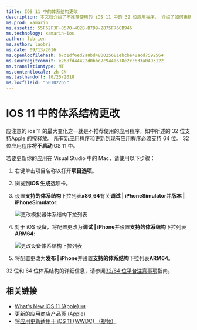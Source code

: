 ```yaml
---
title: IOS 11 中的体系结构更改
description: 本文档介绍了不推荐使用的 iOS 11 中的 32 位应用程序。 介绍了如何更新应用程序面向 64 位体系结构。
ms.prod: xamarin
ms.assetid: 55F62F3F-8570-402B-B7D9-2875F76CB946
ms.technology: xamarin-ios
author: lobrien
ms.author: laobri
ms.date: 09/13/2016
ms.openlocfilehash: b7d1df6ed2a8bd480025681ebcbe48acd7592564
ms.sourcegitcommit: e268fd44422d0bbc7c944a678e2cc633a0493122
ms.translationtype: MT
ms.contentlocale: zh-CN
ms.lasthandoff: 10/25/2018
ms.locfileid: "50102265"
---
```

# <a name="architecture-changes-in-ios-11"></a>IOS 11 中的体系结构更改

应注意的 ios 11 的最大变化之一就是不推荐使用的应用程序，如中所述的 32 位支持[Apple 的](https://developer.apple.com/news/?id=06282017b)按释放。 所有新应用程序和更新到现有应用程序必须支持 64 位。 32 位应用程序**将不启动**iOS 11 中。

若要更新你的应用在 Visual Studio 中的 Mac，请使用以下步骤：

1. 右键单击项目名称以打开**项目选项**。
2. 浏览到**iOS 生成**选项卡。
3. 设置**支持的体系结构**下拉列表**x86_64**有关**调试 | iPhoneSimulator**并**版本 | iPhoneSimulator**:

    ![更改模拟器体系结构下拉列表](architecture-changes-images/image1.png)

4. 对于 iOS 设备，将配置更改为**调试 | iPhone**并设置**支持的体系结构**下拉列表**ARM64**:

    ![更改设备体系结构下拉列表](architecture-changes-images/image2.png)

5. 将配置更改为**发布 | iPhone**并设置**支持的体系结构**下拉列表**ARM64**。

32 位和 64 位体系结构的详细信息，请参阅[32/64 位平台注意事项](~/cross-platform/macios/32-and-64/index.md#ios)指南。

## <a name="related-links"></a>相关链接

- [What's New iOS 11 (Apple) 中](https://developer.apple.com/ios/)
- [更新的应用商店产品页 (Apple)](https://developer.apple.com/app-store/product-page/)
- [将应用更新适用于 iOS 11 (WWDC) （视频）](https://developer.apple.com/videos/play/wwdc2017/204/)
